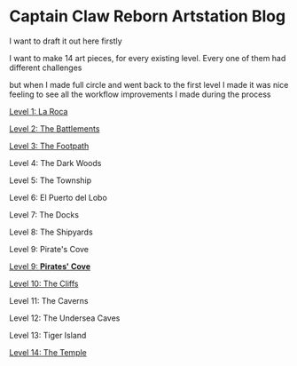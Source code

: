# Captain Claw Reborn Artstation Blog

I want to draft it out here firstly

I want to make 14 art pieces, for every existing level. Every one of them had different challenges 

but when I made full circle and went back to the first level I made it was nice feeling to see all the workflow improvements I made during the process

[Level 1: La Roca](Captain%20Claw%20Reborn%20Artstation%20Blog%2016547b541aba80bc8cb2c01cd3557f83/Level%201%20La%20Roca%2016547b541aba800699eff1b8fbabb0e6.md)

[Level 2:  The Battlements](Captain%20Claw%20Reborn%20Artstation%20Blog%2016547b541aba80bc8cb2c01cd3557f83/Level%202%20The%20Battlements%2016547b541aba80d7ac2fe6f47a20d837.md)

[Level 3:  The Footpath](Captain%20Claw%20Reborn%20Artstation%20Blog%2016547b541aba80bc8cb2c01cd3557f83/Level%203%20The%20Footpath%2016547b541aba80c59045efdad7193a3e.md)

Level 4:  The Dark Woods

Level 5:  The Township

Level 6:  El Puerto del Lobo

Level 7:  The Docks

Level 8:  The Shipyards

Level 9:  Pirate's Cove

[Level 9:  **Pirates' Cove**](Captain%20Claw%20Reborn%20Artstation%20Blog%2016547b541aba80bc8cb2c01cd3557f83/Level%209%20Pirates'%20Cove%2022547b541aba804a8873cef952cdb0d7.md)

[Level 10:  The Cliffs](Captain%20Claw%20Reborn%20Artstation%20Blog%2016547b541aba80bc8cb2c01cd3557f83/Level%2010%20The%20Cliffs%2016547b541aba80ab9f1ed70b08175c25.md)

Level 11:  The Caverns

Level 12:  The Undersea Caves

Level 13:  Tiger Island

[Level 14:  The Temple](Captain%20Claw%20Reborn%20Artstation%20Blog%2016547b541aba80bc8cb2c01cd3557f83/Level%2014%20The%20Temple%2016547b541aba80a0ac0fcdb18f197f7b.md)